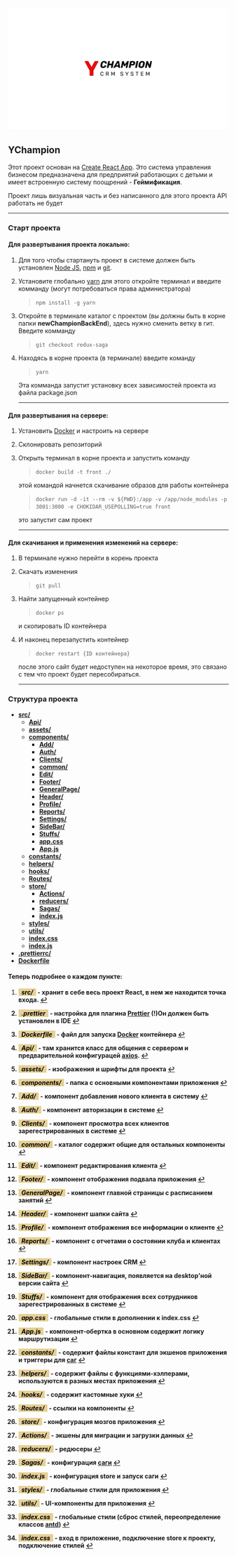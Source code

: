  ![YChampion](./preview.svg)

## YChampion

Этот проект основан на [Create React App](https://github.com/facebook/create-react-app). Это система управления бизнесом предназначена для предприятий работающих с детьми и имеет встроенную систему поощрений - **Геймификация**.

Проект лишь визуальная часть и без написанного для этого проекта API работать не будет

---


### Старт проекта

#### Для развертывания проекта локально:

1. Для того чтобы стартануть проект в системе должен быть установлен [Node JS](https://nodejs.org/en/), [npm](https://www.npmjs.com/) и [git](https://git-scm.com/).

2. Установите глобально [yarn](https://yarnpkg.com/) для этого откройте терминал и введите комманду (могут потребоваться права администратора)
 
    > `npm install -g yarn`

3. Откройте в терминале каталог с проектом (вы должны быть в корне папки 
**newChampionBackEnd**), здесь нужно сменить ветку в гит. Введите комманду   

    > ` git checkout redux-saga `

4. Находясь в корне проекта (в терминале) введите команду 

    > ` yarn `
    
    Эта комманда запустит установку всех зависимостей проекта из файла package.json

    ---

#### Для развертывания на сервере:

1. Установить [Docker](https://www.docker.com/) и настроить на сервере

2. Склонировать репозиторий

3. Открыть терминал в корне проекта и запустить команду 

   > ` docker build -t front ./ `
   
    этой командой начнется скачивание образов для работы контейнера 

    > ` docker run -d -it --rm -v ${PWD}:/app -v /app/node_modules -p 3001:3000 -e CHOKIDAR_USEPOLLING=true front `

    это запустит сам проект

    ---

#### Для скачивания и применения изменений на сервере:

1. В терминале нужно перейти в корень проекта

2. Скачать изменения 

    > ` git pull `

3. Найти запущенный контейнер 

    > ` docker ps `
    
    и скопировать ID контейнера

4. И наконец перезапустить контейнер 

    > ` docker restart {ID контейнера} `
    
    после этого сайт будет недоступен на некоторое время, это связано с тем что проект будет пересобираться.

    ---

### Структура проекта



- <b id="src"><a href='#srcquote'>src/</a></b>
    - <b id="api"><a href='#apiquote'>Api/</a></b>
    - <b id="assets"><a href='#assetsquote'>assets/</a></b>
    - <b id="components"><a href='#componentsquote'>components/</a></b>
        - <b id="add"><a href='#addquote'>Add/</a></b>
        - <b id="auth"><a href='#authquote'>Auth/</a></b>
        - <b id="clients"><a href='#clientsquote'>Clients/</a></b>
        - <b id="common"><a href='#commonquote'>common/</a></b>
        - <b id="edit"><a href='#editquote'>Edit/</a></b>
        - <b id="footer"><a href='#footerquote'>Footer/</a></b>
        - <b id="genpage"><a href='#genpagequote'>GeneralPage/</a></b>
        - <b id="header"><a href='#headerquote'>Header/</a></b>
        - <b id="profile"><a href='#profilequote'>Profile/</a></b>
        - <b id="reports"><a href='#reportsquote'>Reports/</a></b>
        - <b id="settings"><a href='#settingsquote'>Settings/</a></b>
        - <b id="sidebar"><a href='#sidebarquote'>SideBar/</a></b>
        - <b id="stuffs"><a href='#stuffsquote'>Stuffs/</a></b>
        - <b id="apps"><a href='#appsquote'>app.css</a></b>
        - <b id="app"><a href='#appquote'>App.js</a></b>
    - <b id="constants"><a href='#constantsquote'>constants/</a></b>
    - <b id="helpers"><a href='#helpersquote'>helpers/</a></b>
    - <b id="hooks"><a href='#hooksquote'>hooks/</a></b>
    - <b id="routes"><a href='#routesquote'>Routes/</a></b>
    - <b id="store"><a href='#storequote'>store/</a></b>
        - <b id="actions"><a href='#actionsquote'>Actions/</a></b>
        - <b id="reducers"><a href='#reducersquote'>reducers/</a></b>
        - <b id="sagas"><a href='#sagasquote'>Sagas/</a></b>
        - <b id="sagasi"><a href='#sagasiquote'>index.js</a></b>
    - <b id="styles"><a href='#stylesquote'>styles/</a></b>
    - <b id="utils"><a href='#utilsquote'>utils/</a></b>
    - <b id="indexs"><a href='#indexsquote'>index.css</a></b>
    - <b id="index"><a href='#indexquote'>index.js</a></b>
- <b id="prettier"><a href='#prettierquote'>.prettierrc/</a></b>
- <b id="docker"><a href='#dockerquote'>Dockerfile</a></b>

#### Теперь подробнее о каждом пункте:

1. <b id="srcquote"><mark style='background:#e6d095'>***&nbsp;&nbsp;src/&nbsp;&nbsp;***</mark><b> - хранит в себе весь проект React, в нем же находится точка входа. <a href="#src" role="doc-backlink">↩</a>

2. <b id="prettierquote"><mark style='background:#e6d095'>***&nbsp;&nbsp;.prettier&nbsp;&nbsp;***</mark><b> - настройка для плагина [Prettier](https://prettier.io/) (!)Он должен быть установлен в IDE <a href="#prettier" role="doc-backlink">↩</a>

3. <b id="dockerquote"><mark style='background:#e6d095'>***&nbsp;&nbsp;Dockerfile&nbsp;&nbsp;***</mark><b> - файл для запуска [Docker](https://www.docker.com/) контейнера <a href="#docker" role="doc-backlink">↩</a>

4. <b id="apiquote"><mark style='background:#e6d095'>***&nbsp;&nbsp;Api/&nbsp;&nbsp;***</mark><b> - там хранится класс для общения с сервером и предварительной конфигурацей [axios](https://github.com/axios/axios). <a href="#api" role="doc-backlink">↩</a>

5. <b id="assetsquote"><mark style='background:#e6d095'>***&nbsp;&nbsp;assets/&nbsp;&nbsp;***</mark><b> - изображения и шрифты для проекта <a href="#assets" role="doc-backlink">↩</a>

6. <b id="componentsquote"><mark style='background:#e6d095'>***&nbsp;&nbsp;components/&nbsp;&nbsp;***</mark><b> - папка с основными компонентами приложения <a href="#components" role="doc-backlink">↩</a>

7. <b id="addquote"><mark style='background:#e6d095'>***&nbsp;&nbsp;Add/&nbsp;&nbsp;***</mark><b> - компонент добавления нового клиента в систему <a href="#add" role="doc-backlink">↩</a>

8. <b id="authquote"><mark style='background:#e6d095'>***&nbsp;&nbsp;Auth/&nbsp;&nbsp;***</mark><b> - компонент авторизации в системе <a href="#auth" role="doc-backlink">↩</a>

9. <b id="clientsquote"><mark style='background:#e6d095'>***&nbsp;&nbsp;Clients/&nbsp;&nbsp;***</mark><b> - компонент просмотра всех клиентов зарегестрированных в системе <a href="#clients" role="doc-backlink">↩</a>

10. <b id="commonquote"><mark style='background:#e6d095'>***&nbsp;&nbsp;common/&nbsp;&nbsp;***</mark><b> - каталог содержит общие для остальных компоненты <a href="#common" role="doc-backlink">↩</a>

11. <b id="editquote"><mark style='background:#e6d095'>***&nbsp;&nbsp;Edit/&nbsp;&nbsp;***</mark><b> - компонент редактирования клиента <a href="#edit" role="doc-backlink">↩</a>

12. <b id="footerquote"><mark style='background:#e6d095'>***&nbsp;&nbsp;Footer/&nbsp;&nbsp;***</mark><b> - компонент отображения подвала приложения <a href="#footer" role="doc-backlink">↩</a>

13. <b id="genpagequote"><mark style='background:#e6d095'>***&nbsp;&nbsp;GeneralPage/&nbsp;&nbsp;***</mark><b> - компонент главной страницы с расписанием занятий <a href="#genpage" role="doc-backlink">↩</a>

14. <b id="headerquote"><mark style='background:#e6d095'>***&nbsp;&nbsp;Header/&nbsp;&nbsp;***</mark><b> - компонент шапки сайта <a href="#header" role="doc-backlink">↩</a>

15. <b id="profilequote"><mark style='background:#e6d095'>***&nbsp;&nbsp;Profile/&nbsp;&nbsp;***</mark><b> - компонент отображения все информации о клиенте <a href="#profile" role="doc-backlink">↩</a>

16. <b id="reportsquote"><mark style='background:#e6d095'>***&nbsp;&nbsp;Reports/&nbsp;&nbsp;***</mark><b> - компонент с отчетами о состоянии клуба и клиентах <a href="#reports" role="doc-backlink">↩</a>

17. <b id="settingsquote"><mark style='background:#e6d095'>***&nbsp;&nbsp;Settings/&nbsp;&nbsp;***</mark><b> - компонент настроек CRM <a href="#settings" role="doc-backlink">↩</a>

18. <b id="sidebarquote"><mark style='background:#e6d095'>***&nbsp;&nbsp;SideBar/&nbsp;&nbsp;***</mark><b> - компонент-навигация, появляется на desktop'ной версии сайта <a href="#sidebar" role="doc-backlink">↩</a>

19. <b id="stuffsquote"><mark style='background:#e6d095'>***&nbsp;&nbsp;Stuffs/&nbsp;&nbsp;***</mark><b> - компонент для отображения всех сотрудников зарегестрированных в системе <a href="#stuffs" role="doc-backlink">↩</a>

20. <b id="appsquote"><mark style='background:#e6d095'>***&nbsp;&nbsp;app.css&nbsp;&nbsp;***</mark><b> - глобальные стили в дополнении к index.css  <a href="#apps" role="doc-backlink">↩</a>

21. <b id="appquote"><mark style='background:#e6d095'>***&nbsp;&nbsp;App.js&nbsp;&nbsp;***</mark><b> - компонент-обертка в основном содержит логику маршрутизации  <a href="#app" role="doc-backlink">↩</a>

22. <b id="constantsquote"><mark style='background:#e6d095'>***&nbsp;&nbsp;constants/&nbsp;&nbsp;***</mark><b> - содержит файлы констант для экшенов приложения и триггеры для [саг](https://redux-saga.js.org/) <a href="#constants" role="doc-backlink">↩</a>

23. <b id="helpersquote"><mark style='background:#e6d095'>***&nbsp;&nbsp;helpers/&nbsp;&nbsp;***</mark><b> - содержит файлы c функциями-хэлперами, используются в разных местах приложения <a href="#helpers" role="doc-backlink">↩</a>

24. <b id="hooksquote"><mark style='background:#e6d095'>***&nbsp;&nbsp;hooks/&nbsp;&nbsp;***</mark><b> - содержит кастомные хуки <a href="#hooks" role="doc-backlink">↩</a>

25. <b id="routesquote"><mark style='background:#e6d095'>***&nbsp;&nbsp;Routes/&nbsp;&nbsp;***</mark><b> - ссылки на компоненты <a href="#routes" role="doc-backlink">↩</a>

26. <b id="storequote"><mark style='background:#e6d095'>***&nbsp;&nbsp;store/&nbsp;&nbsp;***</mark><b> - конфигурация мозгов приложения <a href="#store" role="doc-backlink">↩</a>

27. <b id="actionsquote"><mark style='background:#e6d095'>***&nbsp;&nbsp;Actions/&nbsp;&nbsp;***</mark><b> - экшены для миграции и загрузки данных <a href="#actions" role="doc-backlink">↩</a>

28. <b id="reducersquote"><mark style='background:#e6d095'>***&nbsp;&nbsp;reducers/&nbsp;&nbsp;***</mark><b> - редюсеры <a href="#reducers" role="doc-backlink">↩</a>

29. <b id="sagasquote"><mark style='background:#e6d095'>***&nbsp;&nbsp;Sagas/&nbsp;&nbsp;***</mark><b> - конфигурация [саги](https://redux-saga.js.org/) <a href="#sagas" role="doc-backlink">↩</a>

30. <b id="sagasiquote"><mark style='background:#e6d095'>***&nbsp;&nbsp;index.js&nbsp;&nbsp;***</mark><b> - конфигурация store и запуск саги <a href="#sagasi" role="doc-backlink">↩</a>

31. <b id="stylesquote"><mark style='background:#e6d095'>***&nbsp;&nbsp;styles/&nbsp;&nbsp;***</mark><b> - глобальные стили для приложения <a href="#styles" role="doc-backlink">↩</a>

32. <b id="utilsquote"><mark style='background:#e6d095'>***&nbsp;&nbsp;utils/&nbsp;&nbsp;***</mark><b> - UI-компоненты для приложения <a href="#utils" role="doc-backlink">↩</a>

33. <b id="indexsquote"><mark style='background:#e6d095'>***&nbsp;&nbsp;index.css&nbsp;&nbsp;***</mark><b> - глобальные стили (сброс стилей, переопределение классов [antd](https://ant.design/)) <a href="#indexs" role="doc-backlink">↩</a>

34. <b id="indexquote"><mark style='background:#e6d095'>***&nbsp;&nbsp;index.css&nbsp;&nbsp;***</mark><b> - вход в приложение, подключение store к проекту, подключение стилей <a href="#index" role="doc-backlink">↩</a>